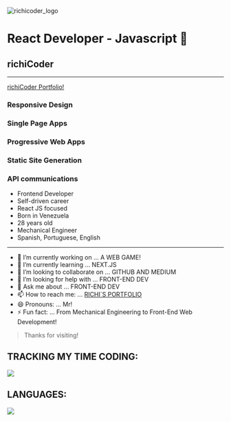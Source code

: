<img alt='richicoder_logo' src='http://richicoder.com/richicoder_logo.png' />

# React Developer - Javascript 👋
## richiCoder
_____

<a href="https://richicoder.com" target="_blank">richiCoder Portfolio!</a>

### Responsive Design
### Single Page Apps
### Progressive Web Apps
### Static Site Generation
### API communications

- Frontend Developer
- Self-driven career
- React JS focused
- Born in Venezuela
- 28 years old
- Mechanical Engineer
- Spanish, Portuguese, English

_____

- 🔭 I’m currently working on ... A WEB GAME!
- 🌱 I’m currently learning ... NEXT.JS
- 👯 I’m looking to collaborate on ... GITHUB AND MEDIUM
- 🤔 I’m looking for help with ... FRONT-END DEV
- 💬 Ask me about ... FRONT-END DEV
- 📫 How to reach me: ... [RICHI´S PORTFOLIO](https://richicoder.com/ "Visit Richi's Portfolio!")
- 😄 Pronouns: ... Mr!
- ⚡ Fun fact:  ... From Mechanical Engineering to Front-End Web Development!


> Thanks for visiting!


## **TRACKING MY TIME CODING:**
<a href="https://wakatime.com"><img src="https://wakatime.com/share/@2db4d374-00ea-4dca-a30e-e490256172a0/6d575458-2430-4f0b-b37c-78b0dad52566.png" /></a>

## **LANGUAGES:**
<a href="https://wakatime.com"><img src="https://wakatime.com/share/@2db4d374-00ea-4dca-a30e-e490256172a0/570f5e62-b2a1-4654-93a3-127e21b8017e.png" /></a>
